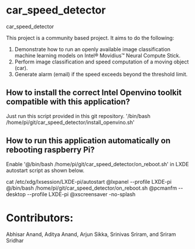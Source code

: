 # car_speed_detector
car_speed_detector

This project is a community based project. 
It aims to do the following:
1. Demonstrate how to run an openly available image classification machine learning models on Intel® Movidius™ Neural Compute Stick.
2. Perform image classification and speed computation of a moving object (car).
3. Generate alarm (email) if the speed exceeds beyond the threshold limit.

How to install the correct Intel Openvino toolkit compatible with this application?
------------------------------
Just run this script provided in this git repository. '/bin/bash /home/pi/git/car_speed_detector/install_openvino.sh' 

How to run this application automatically on rebooting raspberry Pi?
-----------------
Enable '@/bin/bash /home/pi/git/car_speed_detector/on_reboot.sh' in LXDE autostart script as shown below.

cat /etc/xdg/lxsession/LXDE-pi/autostart
@lxpanel --profile LXDE-pi
@/bin/bash /home/pi/git/car_speed_detector/on_reboot.sh
@pcmanfm --desktop --profile LXDE-pi
@xscreensaver -no-splash

# Contributors:
  Abhisar Anand, Aditya Anand, Arjun Sikka, Srinivas Sriram, and Sriram Sridhar
